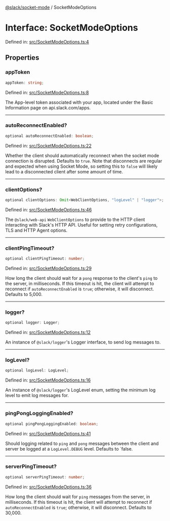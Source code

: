 [@slack/socket-mode](../index.md) / SocketModeOptions

# Interface: SocketModeOptions

Defined in: [src/SocketModeOptions.ts:4](https://github.com/slackapi/node-slack-sdk/blob/main/packages/socket-mode/src/SocketModeOptions.ts#L4)

## Properties

### appToken

```ts
appToken: string;
```

Defined in: [src/SocketModeOptions.ts:8](https://github.com/slackapi/node-slack-sdk/blob/main/packages/socket-mode/src/SocketModeOptions.ts#L8)

The App-level token associated with your app, located under the Basic Information page on api.slack.com/apps.

***

### autoReconnectEnabled?

```ts
optional autoReconnectEnabled: boolean;
```

Defined in: [src/SocketModeOptions.ts:22](https://github.com/slackapi/node-slack-sdk/blob/main/packages/socket-mode/src/SocketModeOptions.ts#L22)

Whether the client should automatically reconnect when the socket mode connection is disrupted. Defaults to `true`.
Note that disconnects are regular and expected when using Socket Mode, so setting this to `false` will likely lead
to a disconnected client after some amount of time.

***

### clientOptions?

```ts
optional clientOptions: Omit<WebClientOptions, "logLevel" | "logger">;
```

Defined in: [src/SocketModeOptions.ts:46](https://github.com/slackapi/node-slack-sdk/blob/main/packages/socket-mode/src/SocketModeOptions.ts#L46)

The `@slack/web-api` `WebClientOptions` to provide to the HTTP client interacting with Slack's HTTP API.
Useful for setting retry configurations, TLS and HTTP Agent options.

***

### clientPingTimeout?

```ts
optional clientPingTimeout: number;
```

Defined in: [src/SocketModeOptions.ts:29](https://github.com/slackapi/node-slack-sdk/blob/main/packages/socket-mode/src/SocketModeOptions.ts#L29)

How long the client should wait for a `pong` response to the client's `ping` to the server, in milliseconds.
If this timeout is hit, the client will attempt to reconnect if `autoReconnectEnabled` is `true`;
otherwise, it will disconnect.
Defaults to 5,000.

***

### logger?

```ts
optional logger: Logger;
```

Defined in: [src/SocketModeOptions.ts:12](https://github.com/slackapi/node-slack-sdk/blob/main/packages/socket-mode/src/SocketModeOptions.ts#L12)

An instance of `@slack/logger`'s Logger interface, to send log messages to.

***

### logLevel?

```ts
optional logLevel: LogLevel;
```

Defined in: [src/SocketModeOptions.ts:16](https://github.com/slackapi/node-slack-sdk/blob/main/packages/socket-mode/src/SocketModeOptions.ts#L16)

An instance of `@slack/logger`'s LogLevel enum, setting the minimum log level to emit log messages for.

***

### pingPongLoggingEnabled?

```ts
optional pingPongLoggingEnabled: boolean;
```

Defined in: [src/SocketModeOptions.ts:41](https://github.com/slackapi/node-slack-sdk/blob/main/packages/socket-mode/src/SocketModeOptions.ts#L41)

Should logging related to `ping` and `pong` messages between the client and server be logged at a
`LogLevel.DEBUG` level. Defaults to `false.

***

### serverPingTimeout?

```ts
optional serverPingTimeout: number;
```

Defined in: [src/SocketModeOptions.ts:36](https://github.com/slackapi/node-slack-sdk/blob/main/packages/socket-mode/src/SocketModeOptions.ts#L36)

How long the client should wait for `ping` messages from the server, in milliseconds.
If this timeout is hit, the client will attempt to reconnect if `autoReconnectEnabled` is `true`;
otherwise, it will disconnect.
Defaults to 30,000.
